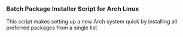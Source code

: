 ### Batch Package Installer Script for Arch Linux

This script makes setting up a new Arch system quick by installing all preferred packages from a single list
